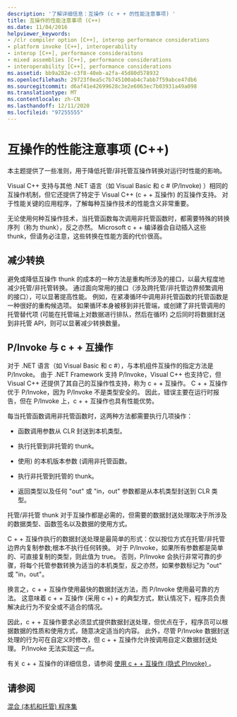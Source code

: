 ```yaml
---
description: '了解详细信息：互操作 (c + + 的性能注意事项) '
title: 互操作的性能注意事项 (C++)
ms.date: 11/04/2016
helpviewer_keywords:
- /clr compiler option [C++], interop performance considerations
- platform invoke [C++], interoperability
- interop [C++], performance consideraitons
- mixed assemblies [C++], performance considerations
- interoperability [C++], performance considerations
ms.assetid: bb9a282e-c3f8-40eb-a2fa-45d80d578932
ms.openlocfilehash: 29723f0ea5c7b745100ab4c7abb7f59abce47db6
ms.sourcegitcommit: d6af41e42699628c3e2e6063ec7b03931a49a098
ms.translationtype: MT
ms.contentlocale: zh-CN
ms.lasthandoff: 12/11/2020
ms.locfileid: "97255555"
---
```

# <a name="performance-considerations-for-interop-c"></a>互操作的性能注意事项 (C++)

本主题提供了一些准则，用于降低托管/非托管互操作转换对运行时性能的影响。

Visual C++ 支持与其他 .NET 语言（如 Visual Basic 和 c # (P/Invoke) ）相同的互操作机制，但它还提供了特定于 Visual C++ (c + + 互操作) 的互操作支持。 对于性能关键的应用程序，了解每种互操作技术的性能含义非常重要。

无论使用何种互操作技术，当托管函数每次调用非托管函数时，都需要特殊的转换序列（称为 thunk），反之亦然。 Microsoft c + + 编译器会自动插入这些 thunk，但请务必注意，这些转换在性能方面的代价很高。

## <a name="reducing-transitions"></a>减少转换

避免或降低互操作 thunk 的成本的一种方法是重构所涉及的接口，以最大程度地减少托管/非托管转换。 通过面向常用的接口（涉及跨托管/非托管边界频繁调用的接口），可以显著提高性能。 例如，在紧凑循环中调用非托管函数的托管函数是一种很好的重构候选项。 如果循环本身被移到非托管端，或创建了非托管调用的托管替代项 (可能在托管端上对数据进行排队，然后在循环) 之后同时将数据封送到非托管 API，则可以显著减少转换数量。

## <a name="pinvoke-vs-c-interop"></a>P/Invoke 与 c + + 互操作

对于 .NET 语言（如 Visual Basic 和 c #），与本机组件互操作的指定方法是 P/Invoke。 由于 .NET Framework 支持 P/Invoke，Visual C++ 也支持它，但 Visual C++ 还提供了其自己的互操作性支持，称为 c + + 互操作。 C + + 互操作优于 P/Invoke，因为 P/Invoke 不是类型安全的。 因此，错误主要在运行时报告，但在 P/Invoke 上，c + + 互操作也具有性能优势。

每当托管函数调用非托管函数时，这两种方法都需要执行几项操作：

- 函数调用参数从 CLR 封送到本机类型。

- 执行托管到非托管的 thunk。

- 使用) 的本机版本参数 (调用非托管函数。

- 执行非托管到托管的 thunk。

- 返回类型以及任何 "out" 或 "in，out" 参数都是从本机类型封送到 CLR 类型。

托管/非托管 thunk 对于互操作都是必需的，但需要的数据封送处理取决于所涉及的数据类型、函数签名以及数据的使用方式。

C + + 互操作执行的数据封送处理是最简单的形式：仅以按位方式在托管/非托管边界内复制参数;根本不执行任何转换。 对于 P/Invoke，如果所有参数都是简单的、可直接复制的类型，则此值为 true。 否则，P/Invoke 会执行非常可靠的步骤，将每个托管参数转换为适当的本机类型，反之亦然，如果参数标记为 "out" 或 "in，out"。

换言之，c + + 互操作使用最快的数据封送方法，而 P/Invoke 使用最可靠的方法。 这意味着 c + + 互操作 (采用 c +) + 的典型方式，默认情况下，程序员负责解决此行为不安全或不适合的情况。

因此，c + + 互操作要求必须显式提供数据封送处理，但优点在于，程序员可以根据数据的性质和使用方式，随意决定适当的内容。 此外，尽管 P/Invoke 数据封送处理的行为可在自定义时修改，但 c + + 互操作允许按调用自定义数据封送处理。 P/Invoke 无法实现这一点。

有关 c + + 互操作的详细信息，请参阅 [使用 c + + 互操作 (隐式 PInvoke) ](../dotnet/using-cpp-interop-implicit-pinvoke.md)。

## <a name="see-also"></a>请参阅

[混合 (本机和托管) 程序集](../dotnet/mixed-native-and-managed-assemblies.md)
